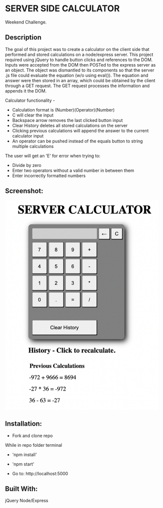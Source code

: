# SERVER SIDE CALCULATOR

Weekend Challenge.

## Description

The goal of this project was to create a calculator on the client side that performed and stored calculations on a node/express server.  This project required using jQuery to handle button clicks and references to the DOM.  Inputs were accepted from the DOM then POSTed to the express server as an object.  The object was dismantled to its components so that the server .js file could evaluate the equation (w/o using eval()).  The equation and answer were then stored in an array, which could be obtained by the client through a GET request.  The GET request processes the information and appends it the DOM.

Calculator functionality - 
- Calculation format is (Number)(Operator)(Number)
- C will clear the input
- Backspace arrow removes the last clicked button input
- Clear History deletes all stored calculations on the server
- Clicking previous calculations will append the answer to the current calculator input
- An operator can be pushed instead of the equals button to string multiple calculations

The user will get an 'E' for error when trying to:
- Divide by zero
- Enter two operators without a valid number in between them
- Enter incorrectly formatted numbers


## Screenshot:
![Project Screen Shot](./images/Calculator.png)

## Installation:

 - Fork and clone repo
 
 While in repo folder terminal
 - 'npm install'
 - 'npm start'

 - Go to:  http://localhost:5000


## Built With:

jQuery
Node/Express
